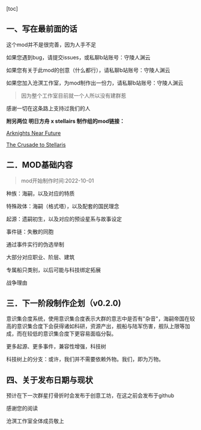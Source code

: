 [toc]

## 一、写在最前面的话

这个mod并不是很完善，因为人手不足

如果您遇到bug，请提交issues，或私聊b站账号：守陵人渊云

如果您有关于此mod的创意（什么都行），请私聊b站账号：守陵人渊云

如果您加入沧溟工作室，为mod制作出一份力，请私聊b站账号：守陵人渊云

> 因为整个工作室目前就一个人所以没有建群惹

感谢一切在这条路上支持过我们的人

**附另两位 明日方舟 x stellairs 制作组的mod链接：**

[Arknights Near Future](https://steamcommunity.com/sharedfiles/filedetails/?id=2047260446)

[The Crusade to Stellaris](https://steamcommunity.com/sharedfiles/filedetails/?id=2644888097)

## 二．MOD基础内容 

>  mod开始制作时间:2022-10-01

种族：海嗣，以及对应的特质

特殊政体：海嗣（格式塔），以及配套的国民理念

起源：遗嗣初生，以及对应的预设星系与故事设定

事件链：失散的同胞

通过事件实行的伪选举制

大部分对应职业、阶层、建筑

专属船只类别，以后可能与科技绑定拓展

战争理由

## 三．下一阶段制作企划（v0.2.0)

意识集合度系统，使用意识集合度表示大群的意志中是否有"杂音"，海嗣帝国在较高的意识集合度下会获得诸如科研，资源产出，舰船与陆军伤害，舰队上限等加成，而在较低的意识集合度下更容易面临分裂。

更多起源、更多事件，兼容性增强，科技树

科技树上的分支：或许，我们并不需要依赖外物。我们，即为万物。

## 四、关于发布日期与现状

预计在下一次群星打骨折时会发布于创意工坊，在这之前会发布于github

感谢您的阅读

沧溟工作室全体成员敬上